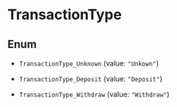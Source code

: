 

# TransactionType

## Enum


* `TransactionType_Unknown` (value: `"Unkown"`)

* `TransactionType_Deposit` (value: `"Deposit"`)

* `TransactionType_Withdraw` (value: `"Withdraw"`)



